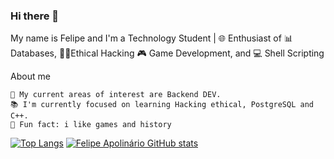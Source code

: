### Hi there 👋

My name is Felipe and I'm a Technology Student | 🌐 Enthusiast of 📊 Databases, 🧑‍💻Ethical Hacking 🎮 Game Development, and 💻 Shell Scripting


About me
    
    📌 My current areas of interest are Backend DEV.
    📚 I'm currently focused on learning Hacking ethical, PostgreSQL and C++.
    📎 Fun fact: i like games and history
    

[![Top Langs](https://github-readme-stats.vercel.app/api/top-langs/?username=fadokkx)](https://github.com/fadokkx/github-readme-stats)
[![Felipe Apolinário GitHub stats](https://github-readme-stats.vercel.app/api?username=fadokkx)](https://github.com/fadokkx/github-readme-stats)

